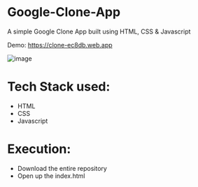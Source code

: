 # Google-Clone-App
A simple Google Clone App built using HTML, CSS & Javascript

Demo: https://clone-ec8db.web.app

![image](https://user-images.githubusercontent.com/89207670/172681903-def53b90-968a-4a1b-96bd-247fee67f65e.png)

# Tech Stack used:
- HTML
- CSS
- Javascript 

# Execution:
- Download the entire repository
- Open up the index.html


